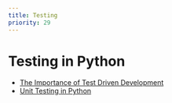 ```yaml
---
title: Testing
priority: 29
---
```


# Testing in Python

- [The Importance of Test Driven Development](https://web.archive.org/web/20211123190134/http://godswillokwara.com/index.php/2016/09/09/the-importance-of-test-driven-development/)
- [Unit Testing in Python](https://machinelearningmastery.com/a-gentle-introduction-to-unit-testing-in-python/)
